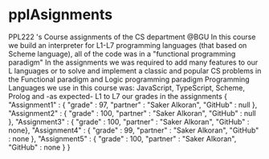 # pplAsignments

PPL222 's Course assignments of the CS department @BGU In this course we build an interpreter for L1-L7 programming languages (that based on Scheme language), all of the code was in a "functional programming paradigm" In the assignments we was required to add many features to our L languages or to solve and implement a classic and popular CS problems in the Functional paradigm and Logic programming paradigm Programming Languages we use in this course was: JavaScript, TypeScript, Scheme, Prolog and -as expected- L1 to L7 our grades in the assignments { "Assignment1" : { "grade" : 97, "partner" : "Saker Alkoran", "GitHub" : null }, "Assignment2" : { "grade" : 100, "partner" : "Saker Alkoran", "GitHub" : null }, "Assignment3" : { "grade" : 100, "partner" : "Saker Alkoran", "GitHub" : none}, "Assignment4" : { "grade" : 99, "partner" : "Saker Alkoran", "GitHub" : none }, "Assignment5" : { "grade" : 100, "partner" : "Saker Alkoran", "GitHub" : none } }

